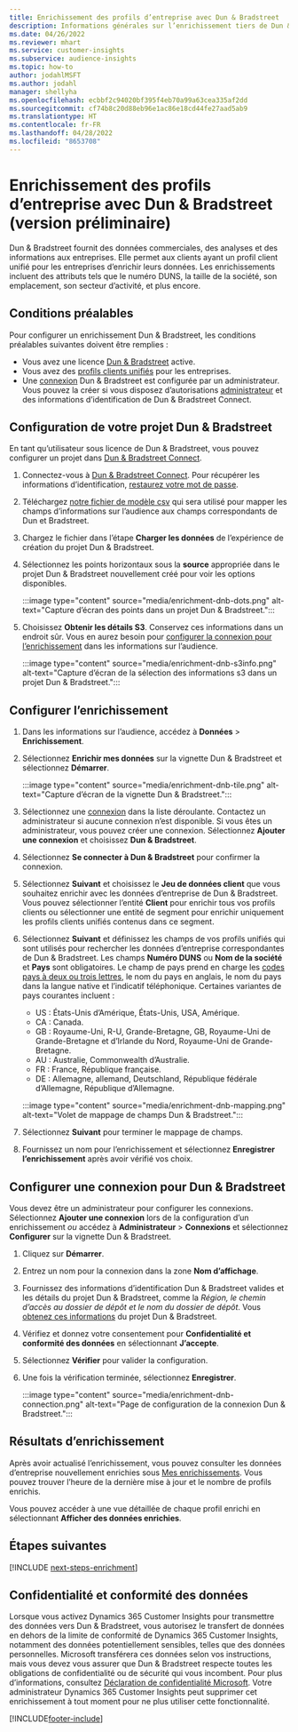 ```yaml
---
title: Enrichissement des profils d’entreprise avec Dun & Bradstreet
description: Informations générales sur l’enrichissement tiers de Dun & Bradstreet.
ms.date: 04/26/2022
ms.reviewer: mhart
ms.service: customer-insights
ms.subservice: audience-insights
ms.topic: how-to
author: jodahlMSFT
ms.author: jodahl
manager: shellyha
ms.openlocfilehash: ecbbf2c94020bf395f4eb70a99a63cea335af2dd
ms.sourcegitcommit: cf74b8c20d88eb96e1ac86e18cd44fe27aad5ab9
ms.translationtype: HT
ms.contentlocale: fr-FR
ms.lasthandoff: 04/28/2022
ms.locfileid: "8653708"
---
```

# <a name="enrichment-of-company-profiles-with-dun--bradstreet-preview"></a>Enrichissement des profils d’entreprise avec Dun & Bradstreet (version préliminaire)

Dun & Bradstreet fournit des données commerciales, des analyses et des informations aux entreprises. Elle permet aux clients ayant un profil client unifié pour les entreprises d’enrichir leurs données. Les enrichissements incluent des attributs tels que le numéro DUNS, la taille de la société, son emplacement, son secteur d’activité, et plus encore.

## <a name="prerequisites"></a>Conditions préalables

Pour configurer un enrichissement Dun & Bradstreet, les conditions préalables suivantes doivent être remplies :

- Vous avez une licence [Dun & Bradstreet](https://www.dnb.com/marketing/media/give-your-data-a-boost.html?source=microsoft_audience_insights) active.
- Vous avez des [profils clients unifiés](customer-profiles.md) pour les entreprises.
- Une [connexion](connections.md) Dun & Bradstreet est configurée par un administrateur. Vous pouvez la créer si vous disposez d’autorisations [administrateur](permissions.md#admin) et des informations d’identification de Dun & Bradstreet Connect. 

## <a name="setting-up-your-dun--bradstreet-project"></a>Configuration de votre projet Dun & Bradstreet

En tant qu’utilisateur sous licence de Dun & Bradstreet, vous pouvez configurer un projet dans [Dun & Bradstreet Connect](https://connect.dnb.com?lead_source=microsoft_audienceinsights). 


1. Connectez-vous à [Dun & Bradstreet Connect](https://connect.dnb.com?lead_source=microsoft_audienceinsights). Pour récupérer les informations d’identification, [restaurez votre mot de passe](https://sso.dnb.com/signin/forgot-password?lead_source=microsoft_audienceinsights).

1. Téléchargez [notre fichier de modèle csv](https://c360devenrichment.blob.core.windows.net/mapping/DnBCIdatamapping.csv) qui sera utilisé pour mapper les champs d’informations sur l’audience aux champs correspondants de Dun et Bradstreet. 

1. Chargez le fichier dans l’étape **Charger les données** de l’expérience de création du projet Dun & Bradstreet. 

1. Sélectionnez les points horizontaux sous la **source** appropriée dans le projet Dun & Bradstreet nouvellement créé pour voir les options disponibles.

   :::image type="content" source="media/enrichment-dnb-dots.png" alt-text="Capture d’écran des points dans un projet Dun & Bradstreet.":::

1. Choisissez **Obtenir les détails S3**. Conservez ces informations dans un endroit sûr. Vous en aurez besoin pour [configurer la connexion pour l’enrichissement](#configure-a-connection-for-dun--bradstreet) dans les informations sur l’audience. 

   :::image type="content" source="media/enrichment-dnb-s3info.png" alt-text="Capture d’écran de la sélection des informations s3 dans un projet Dun & Bradstreet.":::



## <a name="configure-the-enrichment"></a>Configurer l’enrichissement

1. Dans les informations sur l’audience, accédez à **Données** > **Enrichissement**.

1. Sélectionnez **Enrichir mes données** sur la vignette Dun & Bradstreet et sélectionnez **Démarrer**.

   :::image type="content" source="media/enrichment-dnb-tile.png" alt-text="Capture d’écran de la vignette Dun & Bradstreet.":::

1. Sélectionnez une [connexion](connections.md) dans la liste déroulante. Contactez un administrateur si aucune connexion n’est disponible. Si vous êtes un administrateur, vous pouvez créer une connexion. Sélectionnez **Ajouter une connexion** et choisissez **Dun & Bradstreet**. 

1. Sélectionnez **Se connecter à Dun & Bradstreet** pour confirmer la connexion.

1. Sélectionnez **Suivant** et choisissez le **Jeu de données client** que vous souhaitez enrichir avec les données d’entreprise de Dun & Bradstreet. Vous pouvez sélectionner l’entité **Client** pour enrichir tous vos profils clients ou sélectionner une entité de segment pour enrichir uniquement les profils clients unifiés contenus dans ce segment.

1. Sélectionnez **Suivant** et définissez les champs de vos profils unifiés qui sont utilisés pour rechercher les données d’entreprise correspondantes de Dun & Bradstreet. Les champs **Numéro DUNS** ou **Nom de la société** et **Pays** sont obligatoires. Le champ de pays prend en charge les [codes pays à deux ou trois lettres](https://www.iso.org/iso-3166-country-codes.html), le nom du pays en anglais, le nom du pays dans la langue native et l’indicatif téléphonique. Certaines variantes de pays courantes incluent :

   * US : États-Unis d’Amérique, États-Unis, USA, Amérique.
   * CA : Canada.
   * GB : Royaume-Uni, R-U, Grande-Bretagne, GB, Royaume-Uni de Grande-Bretagne et d’Irlande du Nord, Royaume-Uni de Grande-Bretagne.
   * AU : Australie, Commonwealth d’Australie.
   * FR : France, République française.
   * DE : Allemagne, allemand, Deutschland, République fédérale d’Allemagne, République d’Allemagne.

   :::image type="content" source="media/enrichment-dnb-mapping.png" alt-text="Volet de mappage de champs Dun & Bradstreet.":::

1. Sélectionnez **Suivant** pour terminer le mappage de champs.

1. Fournissez un nom pour l’enrichissement et sélectionnez **Enregistrer l’enrichissement** après avoir vérifié vos choix.


## <a name="configure-a-connection-for-dun--bradstreet"></a>Configurer une connexion pour Dun & Bradstreet 

Vous devez être un administrateur pour configurer les connexions. Sélectionnez **Ajouter une connexion** lors de la configuration d’un enrichissement *ou* accédez à **Administrateur** > **Connexions** et sélectionnez **Configurer** sur la vignette Dun & Bradstreet.

1. Cliquez sur **Démarrer**. 

1. Entrez un nom pour la connexion dans la zone **Nom d’affichage**.

1. Fournissez des informations d’identification Dun & Bradstreet valides et les détails du projet Dun & Bradstreet, comme la *Région, le chemin d’accès au dossier de dépôt et le nom du dossier de dépôt*. Vous [obtenez ces informations](#setting-up-your-dun--bradstreet-project) du projet Dun & Bradstreet.

1. Vérifiez et donnez votre consentement pour **Confidentialité et conformité des données** en sélectionnant **J’accepte**.

1. Sélectionnez **Vérifier** pour valider la configuration.

1. Une fois la vérification terminée, sélectionnez **Enregistrer**.
   
   :::image type="content" source="media/enrichment-dnb-connection.png" alt-text="Page de configuration de la connexion Dun & Bradstreet.":::

## <a name="enrichment-results"></a>Résultats d’enrichissement

Après avoir actualisé l’enrichissement, vous pouvez consulter les données d’entreprise nouvellement enrichies sous [Mes enrichissements](enrichment-hub.md). Vous pouvez trouver l’heure de la dernière mise à jour et le nombre de profils enrichis.

Vous pouvez accéder à une vue détaillée de chaque profil enrichi en sélectionnant **Afficher des données enrichies**.

## <a name="next-steps"></a>Étapes suivantes

[!INCLUDE [next-steps-enrichment](includes/next-steps-enrichment.md)]

## <a name="data-privacy-and-compliance"></a>Confidentialité et conformité des données

Lorsque vous activez Dynamics 365 Customer Insights pour transmettre des données vers Dun & Bradstreet, vous autorisez le transfert de données en dehors de la limite de conformité de Dynamics 365 Customer Insights, notamment des données potentiellement sensibles, telles que des données personnelles. Microsoft transférera ces données selon vos instructions, mais vous devez vous assurer que Dun & Bradstreet respecte toutes les obligations de confidentialité ou de sécurité qui vous incombent. Pour plus d’informations, consultez [Déclaration de confidentialité Microsoft](https://go.microsoft.com/fwlink/?linkid=396732).
Votre administrateur Dynamics 365 Customer Insights peut supprimer cet enrichissement à tout moment pour ne plus utiliser cette fonctionnalité.


[!INCLUDE[footer-include](includes/footer-banner.md)]
